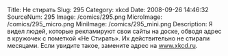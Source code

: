 Title: Не стирать 
Slug: 295 
Category: xkcd 
Date: 2008-09-26 14:46:32 
SourceNum: 295 
Image: /comics/295.png 
MicroImage: /comics/295_micro.png 
MiniImage: /comics/295_mini.png 
Description: Я видел людей, которые рекламируют свои сайты на доске, обводя адрес в кружочек с пометкой «Не Стирать». Их действительно не стирали месяцами. Если увидите такое, замените адрес на <a href="http://www.xkcd.ru/">www.xkcd.ru</a>. 

